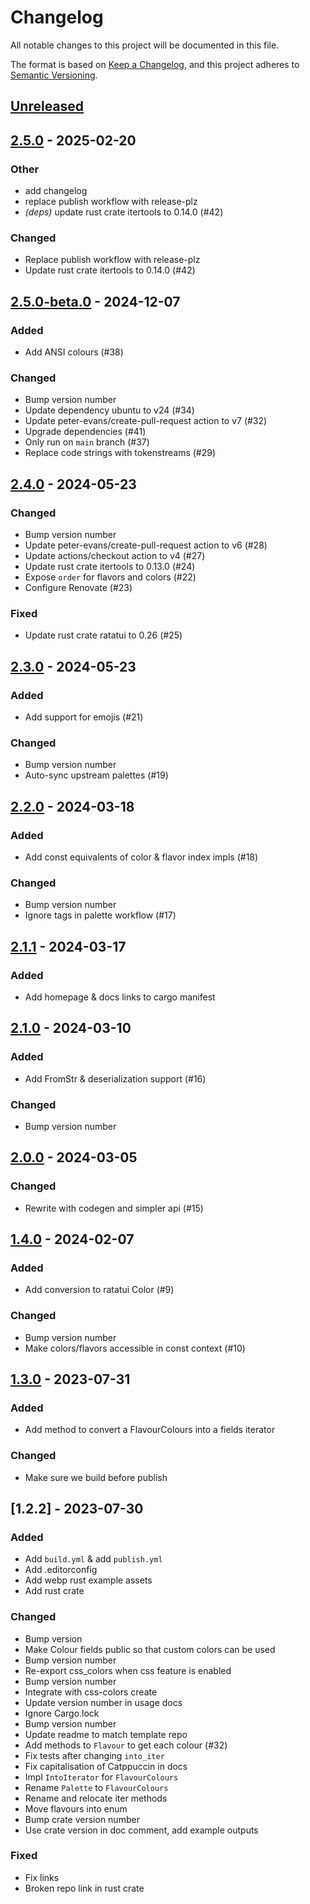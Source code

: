 # Changelog

All notable changes to this project will be documented in this file.

The format is based on [Keep a Changelog](https://keepachangelog.com/en/1.0.0/),
and this project adheres to [Semantic Versioning](https://semver.org/spec/v2.0.0.html).

## [Unreleased]

## [2.5.0](https://github.com/catppuccin/rust/compare/v2.5.0-beta.0...v2.5.0) - 2025-02-20

### Other

- add changelog
- replace publish workflow with release-plz
- *(deps)* update rust crate itertools to 0.14.0 (#42)

### Changed

- Replace publish workflow with release-plz
- Update rust crate itertools to 0.14.0 (#42)

## [2.5.0-beta.0] - 2024-12-07

### Added

- Add ANSI colours (#38)

### Changed

- Bump version number
- Update dependency ubuntu to v24 (#34)
- Update peter-evans/create-pull-request action to v7 (#32)
- Upgrade dependencies (#41)
- Only run on `main` branch (#37)
- Replace code strings with tokenstreams (#29)

## [2.4.0] - 2024-05-23

### Changed

- Bump version number
- Update peter-evans/create-pull-request action to v6 (#28)
- Update actions/checkout action to v4 (#27)
- Update rust crate itertools to 0.13.0 (#24)
- Expose `order` for flavors and colors (#22)
- Configure Renovate (#23)

### Fixed

- Update rust crate ratatui to 0.26 (#25)

## [2.3.0] - 2024-05-23

### Added

- Add support for emojis (#21)

### Changed

- Bump version number
- Auto-sync upstream palettes (#19)

## [2.2.0] - 2024-03-18

### Added

- Add const equivalents of color & flavor index impls (#18)

### Changed

- Bump version number
- Ignore tags in palette workflow (#17)

## [2.1.1] - 2024-03-17

### Added

- Add homepage & docs links to cargo manifest

## [2.1.0] - 2024-03-10

### Added

- Add FromStr & deserialization support (#16)

### Changed

- Bump version number

## [2.0.0] - 2024-03-05

### Changed

- Rewrite with codegen and simpler api (#15)

## [1.4.0] - 2024-02-07

### Added

- Add conversion to ratatui Color (#9)

### Changed

- Bump version number
- Make colors/flavors accessible in const context (#10)

## [1.3.0] - 2023-07-31

### Added

- Add method to convert a FlavourColours into a fields iterator

### Changed

- Make sure we build before publish

## [1.2.2] - 2023-07-30

### Added

- Add `build.yml` & add `publish.yml`
- Add .editorconfig
- Add webp rust example assets
- Add rust crate

### Changed

- Bump version
- Make Colour fields public so that custom colors can be used
- Bump version number
- Re-export css_colors when css feature is enabled
- Bump version number
- Integrate with css-colors create
- Update version number in usage docs
- Ignore Cargo.lock
- Bump version number
- Update readme to match template repo
- Add methods to `Flavour` to get each colour (#32)
- Fix tests after changing `into_iter`
- Fix capitalisation of Catppuccin in docs
- Impl `IntoIterator` for `FlavourColours`
- Rename `Palette` to `FlavourColours`
- Rename and relocate iter methods
- Move flavours into enum
- Bump crate version number
- Use crate version in doc comment, add example outputs

### Fixed

- Fix links
- Broken repo link in rust crate

[unreleased]: https://github.com/catppuccin/rust/compare/v2.5.0-beta.0..HEAD
[2.5.0-beta.0]: https://github.com/catppuccin/rust/compare/v2.4.0..v2.5.0-beta.0
[2.4.0]: https://github.com/catppuccin/rust/compare/v2.3.0..v2.4.0
[2.3.0]: https://github.com/catppuccin/rust/compare/v2.2.0..v2.3.0
[2.2.0]: https://github.com/catppuccin/rust/compare/v2.1.1..v2.2.0
[2.1.1]: https://github.com/catppuccin/rust/compare/v2.1.0..v2.1.1
[2.1.0]: https://github.com/catppuccin/rust/compare/v2.0.0..v2.1.0
[2.0.0]: https://github.com/catppuccin/rust/compare/v1.4.0..v2.0.0
[1.4.0]: https://github.com/catppuccin/rust/compare/v1.3.0..v1.4.0
[1.3.0]: https://github.com/catppuccin/rust/compare/v1.2.2..v1.3.0

<!-- generated by git-cliff -->

